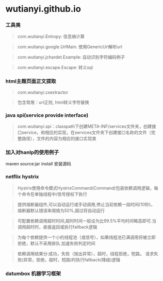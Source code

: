 # wutianyi.github.io

### 工具类
> com.wutianyi.Entropy: 信息熵计算

> com.wutianyi.google.UrlMain: 使用GenericUrl解析url

> com.wutianyi.jchardet.Example: 自动识别字符编码例子

> com.wutianyi.escape.Escape: 转义sql

### html主题页面正文提取
> com.wutianyi.cxextractor

> 包含常用：url正则, html转义字符替换

### java spi(service provide interface)
> com.wutianyi.spi：classpath下创建META-INF/services文件夹，创建接口service，和相应的实现，在services文件夹下创建接口名称的文件（完整路径），文件的内容为相应的接口实现类

### 加入对hanlp的使用例子

maven source:jar install 安装源码

### netflix hystrix

> Hystrix使用命令模式HystrixCommand(Command)包装依赖调用逻辑，每个命令在单独线程中/信号授权下执行

> 提供熔断器组件,可以自动运行或手动调用,停止当前依赖一段时间(10秒)，熔断器默认错误率阈值为50%,超过将自动运行
 
> 可配置依赖调用超时时间,超时时间一般设为比99.5%平均时间略高即可.当调用超时时，直接返回或执行fallback逻辑

> 为每个依赖提供一个小的线程池（或信号），如果线程池已满调用将被立即拒绝，默认不采用排队.加速失败判定时间

> 依赖调用结果分:成功，失败（抛出异常），超时，线程拒绝，短路。 请求失败(异常，拒绝，超时，短路)时执行fallback(降级)逻辑

### datumbox 机器学习框架
